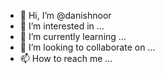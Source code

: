 - 👋 Hi, I’m @danishnoor
- 👀 I’m interested in ...
- 🌱 I’m currently learning ...
- 💞️ I’m looking to collaborate on ...
- 📫 How to reach me ...

<!---
danishnoor/danishnoor is a ✨ special ✨ repository because its `README.md` (this file) appears on your GitHub profile.
You can click the Preview link to take a look at your changes.
--->
